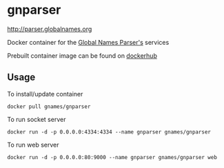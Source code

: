 # gnparser

http://parser.globalnames.org

Docker container for the [Global Names Parser's][gnparser] services

Prebuilt container image can be found on [dockerhub]

Usage
-----

To install/update container

```
docker pull gnames/gnparser
```

To run socket server

```
docker run -d -p 0.0.0.0:4334:4334 --name gnparser gnames/gnparser
```

To run web server

```
docker run -d -p 0.0.0.0:80:9000 --name gnparser gnames/gnparser web
```


[dockerhub]: https://hub.docker.com/r/gnames/gnparser/
[gnparser]: https://github.com/GlobalNamesArchitecture/gnparser
